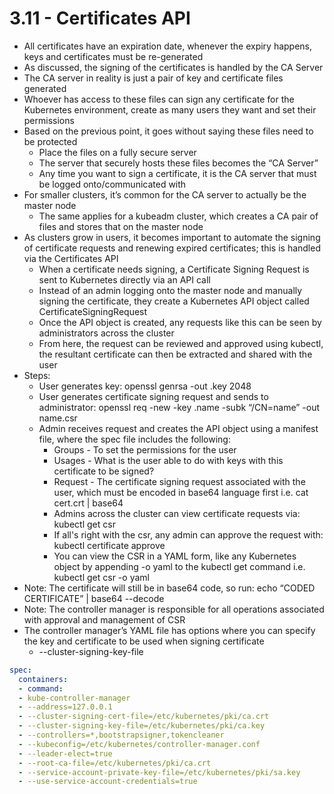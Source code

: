 # 3.11 - Certificates API

- All certificates have an expiration date, whenever the expiry happens, keys and
certificates must be re-generated
- As discussed, the signing of the certificates is handled by the CA Server
- The CA server in reality is just a pair of key and certificate files generated
- Whoever has access to these files can sign any certificate for the Kubernetes
environment, create as many users they want and set their permissions
- Based on the previous point, it goes without saying these files need to be protected
  - Place the files on a fully secure server
  - The server that securely hosts these files becomes the “CA Server”
  - Any time you want to sign a certificate, it is the CA server that must be logged
onto/communicated with
- For smaller clusters, it’s common for the CA server to actually be the master node
  - The same applies for a kubeadm cluster, which creates a CA pair of files and
stores that on the master node
- As clusters grow in users, it becomes important to automate the signing of
certificate requests and renewing expired certificates; this is handled via the
Certificates API
  - When a certificate needs signing, a Certificate Signing Request is sent to
Kubernetes directly via an API call
  - Instead of an admin logging onto the master node and manually signing the
certificate, they create a Kubernetes API object called
CertificateSigningRequest
  - Once the API object is created, any requests like this can be seen by
administrators across the cluster
  - From here, the request can be reviewed and approved using kubectl, the
resultant certificate can then be extracted and shared with the user
- Steps:
  - User generates key: openssl genrsa -out <keyname>.key 2048
  - User generates certificate signing request and sends to administrator:
openssl req -new -key <key>.name -subk “/CN=name” -out name.csr
  - Admin receives request and creates the API object using a manifest file,
where the spec file includes the following:
    - Groups - To set the permissions for the user
    - Usages - What is the user able to do with keys with this certificate to
be signed?
    - Request - The certificate signing request associated with the user,
which must be encoded in base64 language first i.e. cat cert.crt |
base64
    - Admins across the cluster can view certificate requests via:
kubectl get csr
    - If all's right with the csr, any admin can approve the request with:
kubectl certificate approve <name>
    - You can view the CSR in a YAML form, like any Kubernetes object by
appending -o yaml to the kubectl get command i.e.
kubectl get csr <user> -o yaml
- Note: The certificate will still be in base64 code, so run: echo
“CODED CERTIFICATE” | base64 --decode
- Note: The controller manager is responsible for all operations associated with
approval and management of CSR
- The controller manager’s YAML file has options where you can specify the key and
certificate to be used when signing certificate
  - --cluster-signing-key-file

```yaml
spec:
  containers:
  - command:
  - kube-controller-manager
  - --address=127.0.0.1
  - --cluster-signing-cert-file=/etc/kubernetes/pki/ca.crt
  - --cluster-signing-key-file=/etc/kubernetes/pki/ca.key
  - --controllers=*,bootstrapsigner,tokencleaner
  - --kubeconfig=/etc/kubernetes/controller-manager.conf
  - --leader-elect=true
  - --root-ca-file=/etc/kubernetes/pki/ca.crt
  - --service-account-private-key-file=/etc/kubernetes/pki/sa.key
  - --use-service-account-credentials=true
```
